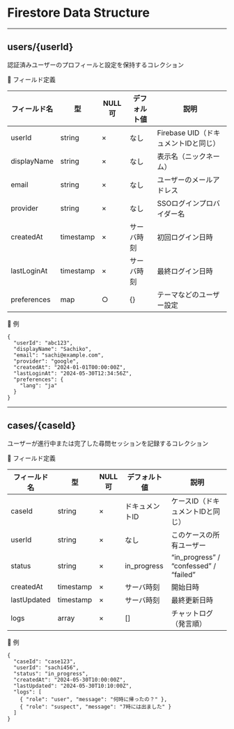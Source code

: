 # Firestore Data Structure

---

## users/{userId}

認証済みユーザーのプロフィールと設定を保持するコレクション

📄 フィールド定義

| フィールド名       | 型         | NULL可 | デフォルト値 | 説明                              |
|--------------------|------------|--------|-------------|----------------------------------|
| userId            | string     | ×      | なし        | Firebase UID（ドキュメントIDと同じ） |
| displayName       | string     | ×      | なし        | 表示名（ニックネーム）              |
| email             | string     | ×      | なし        | ユーザーのメールアドレス           |
| provider          | string     | ×      | なし        | SSOログインプロバイダー名           |
| createdAt         | timestamp  | ×      | サーバ時刻   | 初回ログイン日時                   |
| lastLoginAt       | timestamp  | ×      | サーバ時刻   | 最終ログイン日時                   |
| preferences       | map        | ○      | {}          | テーマなどのユーザー設定           |

🧪 例
```
{
  "userId": "abc123",
  "displayName": "Sachiko",
  "email": "sachi@example.com",
  "provider": "google",
  "createdAt": "2024-01-01T00:00:00Z",
  "lastLoginAt": "2024-05-30T12:34:56Z",
  "preferences": {
    "lang": "ja"
  }
}
```

---

## cases/{caseId}

ユーザーが進行中または完了した尋問セッションを記録するコレクション

📄 フィールド定義

| フィールド名       | 型         | NULL可 | デフォルト値 | 説明                              |
|--------------------|------------|--------|-------------|----------------------------------|
| caseId            | string     | ×      | ドキュメントID | ケースID（ドキュメントIDと同じ）   |
| userId            | string     | ×      | なし        | このケースの所有ユーザー           |
| status            | string     | ×      | in_progress | “in_progress” / “confessed” / “failed” |
| createdAt         | timestamp  | ×      | サーバ時刻   | 開始日時                          |
| lastUpdated       | timestamp  | ×      | サーバ時刻   | 最終更新日時                      |
| logs              | array      | ×      | []          | チャットログ（発言順）             |

🧪 例
```
{
  "caseId": "case123",
  "userId": "sachi456",
  "status": "in_progress",
  "createdAt": "2024-05-30T10:00:00Z",
  "lastUpdated": "2024-05-30T10:10:00Z",
  "logs": [
    { "role": "user", "message": "何時に帰ったの？" },
    { "role": "suspect", "message": "7時には出ました" }
  ]
}
```